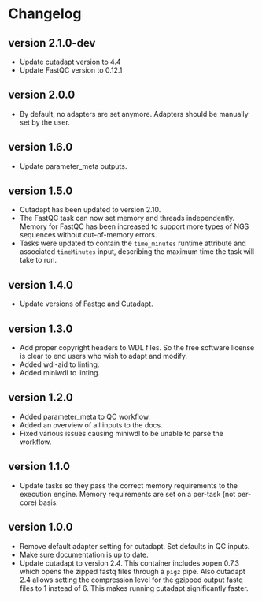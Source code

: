 Changelog
==========

<!--
Newest changes should be on top.

This document is user facing. Please word the changes in such a way
that users understand how the changes affect the new version.
-->

version 2.1.0-dev
---------------------------
+ Update cutadapt version to 4.4
+ Update FastQC version to 0.12.1

version 2.0.0
---------------------------
+ By default, no adapters are set anymore. Adapters should be manually set by
  the user.

version 1.6.0
---------------------------
+ Update parameter_meta outputs.

version 1.5.0
---------------------------
+ Cutadapt has been updated to version 2.10.
+ The FastQC task can now set memory and threads independently. Memory for
  FastQC has been increased to support more types of NGS sequences without
  out-of-memory errors.
+ Tasks were updated to contain the `time_minutes` runtime attribute and
  associated `timeMinutes` input, describing the maximum time the task will
  take to run.

version 1.4.0
---------------------------
+ Update versions of Fastqc and Cutadapt.

version 1.3.0
---------------------------
+ Add proper copyright headers to WDL files. So the free software license
  is clear to end users who wish to adapt and modify.
+ Added wdl-aid to linting.
+ Added miniwdl to linting.

version 1.2.0
---------------------------
+ Added parameter_meta to QC workflow.
+ Added an overview of all inputs to the docs.
+ Fixed various issues causing miniwdl to be unable to parse the workflow.

version 1.1.0
---------------------------
+ Update tasks so they pass the correct memory requirements to the
  execution engine. Memory requirements are set on a per-task (not
  per-core) basis.

version 1.0.0
---------------------------
+ Remove default adapter setting for cutadapt. Set defaults in QC inputs.
+ Make sure documentation is up to date.
+ Update cutadapt to version 2.4. This container includes xopen 0.7.3 which
  opens the zipped fastq files through a `pigz` pipe. Also cutadapt 2.4 allows
  setting the compression level for the gzipped output fastq files to 1
  instead of 6. This makes running cutadapt significantly faster.
